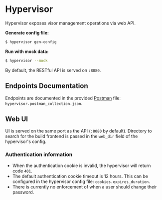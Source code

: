 # Hypervisor

Hypervisor exposes visor management operations via web API.

**Generate config file:**

```bash
$ hypervisor gen-config
```

**Run with mock data:**

```bash
$ hypervisor --mock
```

By default, the RESTful API is served on `:8080`.

## Endpoints Documentation

Endpoints are documented in the provided [Postman](https://www.getpostman.com/) file: `hypervisor.postman_collection.json`.

## Web UI

UI is served on the same port as the API (`:8080` by default). Directory to search for the build frontend is passed in the `web_dir` field of the hypervisor's config.

### Authentication information

- When the authentication cookie is invalid, the hypervisor will return code `401`.
- The default authentication cookie timeout is 12 hours. This can be configured in the hypervisor config file: `cookies.expires_duration`.
- There is currently no enforcement of when a user should change their password.